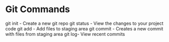 # Git Commands

git init - Create a new git repo
git status - View the changes to your project code
git add - Add files to staging area
git commit - Creates a new commit with files from staging area
git log- View recent commits